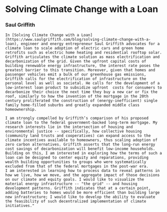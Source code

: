 # Solving Climate Change with a Loan 
### Saul Griffith 
    In [Solving Climate Change with a Loan](https://www.saulgriffith.com/blog/solving-climate-change-with-a-loan), engineer and energy entrepreneur Saul Griffith advocates for a climate loan to scale adoption of electric cars and green home retrofits such as electric home heating and residential rooftop solar. Griffith articulates the climate solution as mass electrification and decarbonization of the grid. Given the upfront capital costs of building renewable energy infrastructure, the interest rate poses the greatest barrier to this transition. Moreover, given that homes and passenger vehicles emit a bulk of our greenhouse gas emissions, Griffith calls for the electrification of infrastructure on the personal level as well as societal. He calls for the development of a low-interest loan product to subsidize upfront  costs for consumers to decarbonize their choice the next time they buy a new car or fix the roof, similarly to how the invention of the mortgage in the 20th century proliferated the construction of (energy-inefficient) single family home-filled suburbs and greatly expanded middle class homeownership. 

    I am strongly compelled by Griffith’s comparison of his proposed climate loan to the federal government-backed long-term mortgage. My research interests lie in the intersection of housing and environmental justice -- specifically, how collective housing (community land trusts and cooperatives) can expand access to the climate incentives available to homeowners, thus scaling adoption of zero carbon alternatives. Griffith asserts that the long-run energy cost savings of decarbonization will benefit low-income households. Building on this, I am interested in exploring how the terms of such a loan can be designed to center equity and reparations, providing wealth building opportunities to groups who were systematically excluded from that of the federal mortgages in the post-war era. 
    I am interested in learning how to process data to reveal patterns in how we live, how we move, and the aggregate impact of those decisions on our climate and equity goals. I would like to visualize the material energy infrastructure -- "the grid" -- and housing development patterns. Griffith indicates that at a certain point, adding batteries to homes would be more efficient than building large new infrastructure; I would like to develop the ability to evaluate the feasibility of such decentralized implementation of climate initiatives."
